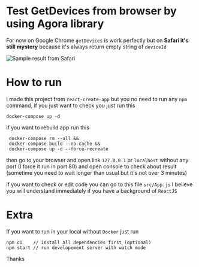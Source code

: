 # Test GetDevices from browser by using Agora library

For now on Google Chrome `getDevices` is work perfectly but on **Safari it's still mystery** because it's always return empty string of `deviceId`

![Sample result from Safari](https://i.ibb.co/QCrVMpf/image.png)

# How to run

I made this project from `react-create-app` but you no need to run any `npm` command, if you just want to check you just run this

```shell
docker-compose up -d
```

if you want to rebuild app run this

```shell
 docker-compose rm --all &&
 docker-compose build --no-cache &&
 docker-compose up -d --force-recreate
```

then go to your browser and open link `127.0.0.1` or `localhost` without any port (I force it run in port 80) and open console to check about result (sometime you need to wait longer than usual but it's not over 3 minutes)

if you want to check or edit code you can go to this file `src/App.js` I believe you will understand immediately if you have a background of `ReactJS`

# Extra

If you want to run in your local without `Docker` just run

```shell
npm ci    // install all dependencies first (optional)
npm start // run developement server with watch mode
```

Thanks
